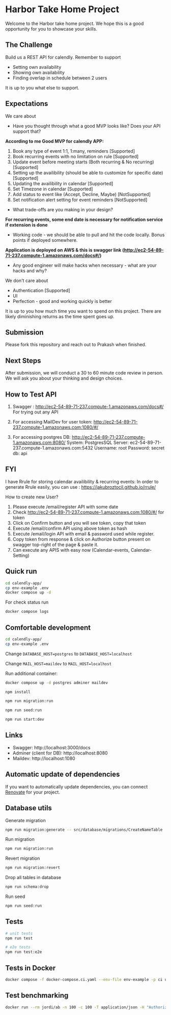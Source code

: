 # Harbor Take Home Project

Welcome to the Harbor take home project. We hope this is a good opportunity for you to showcase your skills.

## The Challenge

Build us a REST API for calendly. Remember to support

- Setting own availability
- Showing own availability
- Finding overlap in schedule between 2 users

It is up to you what else to support.

## Expectations

We care about

- Have you thought through what a good MVP looks like? Does your API support that?

**According to me Good MVP for calendly APP:**
1. Book any type of event 1:1, 1:many, reminders [Supported]
2. Book recurring events with no limitation on rule [Supported]
3. Update event before meeting starts (Both recurring & No recurring) [Supported]
4. Setting up the availibility (should be able to customize for specific date) [Supported]
5. Updating the availibility in calendar [Supported]
6. Set Timezone in calendar [Supported]
7. Add status to event like (Accept, Decline, Maybe) [NotSupported]
8. Set notification alert setting for event reminders [NotSupported]

- What trade-offs are you making in your design?

**For recurring events, some end date is necessary for notification service if extension is done**

- Working code - we should be able to pull and hit the code locally. Bonus points if deployed somewhere.

**Application is deployed on AWS & this is swagger link (http://ec2-54-89-71-237.compute-1.amazonaws.com/docs#/)**

- Any good engineer will make hacks when necessary - what are your hacks and why?

We don't care about

- Authentication [Supported]
- UI
- Perfection - good and working quickly is better

It is up to you how much time you want to spend on this project. There are likely diminishing returns as the time spent goes up.

## Submission

Please fork this repository and reach out to Prakash when finished.

## Next Steps

After submission, we will conduct a 30 to 60 minute code review in person. We will ask you about your thinking and design choices.

## How to Test API
1. Swagger : http://ec2-54-89-71-237.compute-1.amazonaws.com/docs#/
For trying out any API

2. For accessing MailDev for user token:
http://ec2-54-89-71-237.compute-1.amazonaws.com:1080/#/

3. For accessing postgres DB:
http://ec2-54-89-71-237.compute-1.amazonaws.com:8080/
System: PostgresSQL
Server: ec2-54-89-71-237.compute-1.amazonaws.com:5432
Username: root
Password: secret
db: api

## FYI ##
I have Rrule for storing calendar availibility & recurring events:
In order to generate Rrule easily, you can use : https://jakubroztocil.github.io/rrule/

How to create new User?
1. Please execute /email/register API with some date
2. Check http://ec2-54-89-71-237.compute-1.amazonaws.com:1080/#/ for token
3. Click on Confirm button and you will see token, copy that token
4. Execute /email/confirm API using above token as hash
5. Execute /email/login API with email & password used while register.
6. Copy token from response & click on Authorize button present on swagger top-right of the page & paste it.
7. Can execute any APIS with easy now (Calendar-events, Calendar-Setting) 


## Quick run

```bash
cd calendly-app/
cp env-example .env
docker compose up -d
```

For check status run

```bash
docker compose logs
```

## Comfortable development

```bash
cd calendly-app/
cp env-example .env
```

Change `DATABASE_HOST=postgres` to `DATABASE_HOST=localhost`

Change `MAIL_HOST=maildev` to `MAIL_HOST=localhost`

Run additional container:

```bash
docker compose up -d postgres adminer maildev
```

```bash
npm install

npm run migration:run

npm run seed:run

npm run start:dev
```

## Links

- Swagger: http://localhost:3000/docs
- Adminer (client for DB): http://localhost:8080
- Maildev: http://localhost:1080

## Automatic update of dependencies

If you want to automatically update dependencies, you can connect [Renovate](https://github.com/marketplace/renovate) for your project.

## Database utils

Generate migration

```bash
npm run migration:generate -- src/database/migrations/CreateNameTable 
```

Run migration

```bash
npm run migration:run
```

Revert migration

```bash
npm run migration:revert
```

Drop all tables in database

```bash
npm run schema:drop
```

Run seed

```bash
npm run seed:run
```

## Tests

```bash
# unit tests
npm run test

# e2e tests
npm run test:e2e
```

## Tests in Docker

```bash
docker compose -f docker-compose.ci.yaml --env-file env-example -p ci up --build --exit-code-from api && docker compose -p ci rm -svf
```

## Test benchmarking

```bash
docker run --rm jordi/ab -n 100 -c 100 -T application/json -H "Authorization: Bearer USER_TOKEN" -v 2 http://<server_ip>:3000/api/v1/users
```
